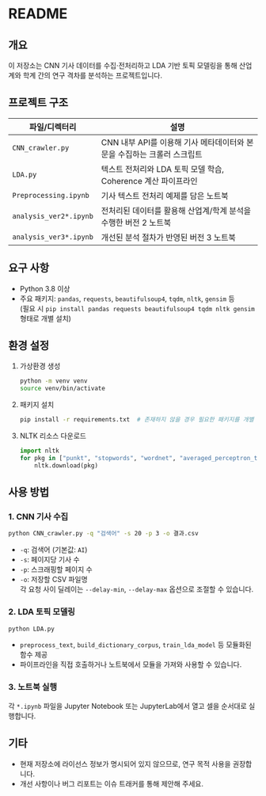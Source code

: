 # README

## 개요
이 저장소는 CNN 기사 데이터를 수집‧전처리하고 LDA 기반 토픽 모델링을 통해 산업계와 학계 간의 연구 격차를 분석하는 프로젝트입니다.

## 프로젝트 구조
| 파일/디렉터리 | 설명 |
|---------------|------|
| `CNN_crawler.py` | CNN 내부 API를 이용해 기사 메타데이터와 본문을 수집하는 크롤러 스크립트 |
| `LDA.py` | 텍스트 전처리와 LDA 토픽 모델 학습, Coherence 계산 파이프라인 |
| `Preprocessing.ipynb` | 기사 텍스트 전처리 예제를 담은 노트북 |
| `analysis_ver2*.ipynb` | 전처리된 데이터를 활용해 산업계/학계 분석을 수행한 버전 2 노트북 |
| `analysis_ver3*.ipynb` | 개선된 분석 절차가 반영된 버전 3 노트북 |

## 요구 사항
- Python 3.8 이상  
- 주요 패키지: `pandas`, `requests`, `beautifulsoup4`, `tqdm`, `nltk`, `gensim` 등  
  (필요 시 `pip install pandas requests beautifulsoup4 tqdm nltk gensim` 형태로 개별 설치)

## 환경 설정
1. 가상환경 생성  
   ```bash
   python -m venv venv
   source venv/bin/activate
   ```
2. 패키지 설치  
   ```bash
   pip install -r requirements.txt  # 존재하지 않을 경우 필요한 패키지를 개별 설치
   ```
3. NLTK 리소스 다운로드  
   ```python
   import nltk
   for pkg in ["punkt", "stopwords", "wordnet", "averaged_perceptron_tagger"]:
       nltk.download(pkg)
   ```

## 사용 방법
### 1. CNN 기사 수집
```bash
python CNN_crawler.py -q "검색어" -s 20 -p 3 -o 결과.csv
```
- `-q`: 검색어 (기본값: `AI`)
- `-s`: 페이지당 기사 수
- `-p`: 스크래핑할 페이지 수
- `-o`: 저장할 CSV 파일명  
각 요청 사이 딜레이는 `--delay-min`, `--delay-max` 옵션으로 조절할 수 있습니다.

### 2. LDA 토픽 모델링
```bash
python LDA.py
```
- `preprocess_text`, `build_dictionary_corpus`, `train_lda_model` 등 모듈화된 함수 제공
- 파이프라인을 직접 호출하거나 노트북에서 모듈을 가져와 사용할 수 있습니다.

### 3. 노트북 실행
각 `*.ipynb` 파일을 Jupyter Notebook 또는 JupyterLab에서 열고 셀을 순서대로 실행합니다.

## 기타
- 현재 저장소에 라이선스 정보가 명시되어 있지 않으므로, 연구 목적 사용을 권장합니다.
- 개선 사항이나 버그 리포트는 이슈 트래커를 통해 제안해 주세요.

